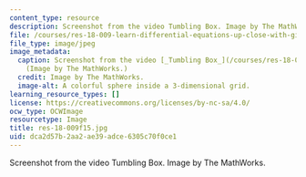 ```yaml
---
content_type: resource
description: Screenshot from the video Tumbling Box. Image by The MathWorks.
file: /courses/res-18-009-learn-differential-equations-up-close-with-gilbert-strang-and-cleve-moler-fall-2015/dca2d57b2aa2ae39adce6305c70f0ce1_res-18-009f15.jpg
file_type: image/jpeg
image_metadata:
  caption: Screenshot from the video [_Tumbling Box_](/courses/res-18-009-learn-differential-equations-up-close-with-gilbert-strang-and-cleve-moler-fall-2015/resources/tumbling-box).
    (Image by The MathWorks.)
  credit: Image by The MathWorks.
  image-alt: A colorful sphere inside a 3-dimensional grid.
learning_resource_types: []
license: https://creativecommons.org/licenses/by-nc-sa/4.0/
ocw_type: OCWImage
resourcetype: Image
title: res-18-009f15.jpg
uid: dca2d57b-2aa2-ae39-adce-6305c70f0ce1
---
```

Screenshot from the video Tumbling Box. Image by The MathWorks.